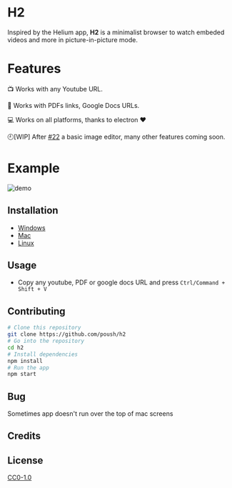 # H2
Inspired by the Helium app, **H2** is a minimalist browser to watch embeded videos and more in  picture-in-picture mode.
# Features
:tv: Works with any Youtube URL.

:scroll: Works with PDFs links, Google Docs URLs.

:computer: Works on all platforms, thanks to electron ❤️

:clock9:[WIP] After [#22](https://github.com/poush/H2/pull/22) a basic image editor, many other features coming soon.
# Example
![demo](img/demo.gif)
## Installation
* [Windows](docs/windows.md)
* [Mac](docs/mac.md)
* [Linux](docs/linux.md)
## Usage
* Copy any youtube, PDF or google docs URL and press `Ctrl/Command + Shift + V`
## Contributing
```bash
# Clone this repository
git clone https://github.com/poush/h2
# Go into the repository
cd h2
# Install dependencies
npm install
# Run the app
npm start
```
## Bug
Sometimes app doesn't run over the top of mac screens
## Credits

## License
[CC0-1.0](https://github.com/poush/H2/blob/master/LICENSE.md)
